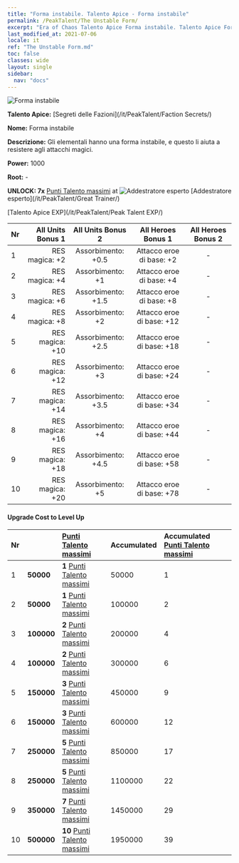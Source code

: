 ```yaml
---
title: "Forma instabile. Talento Apice - Forma instabile"
permalink: /PeakTalent/The Unstable Form/
excerpt: "Era of Chaos Talento Apice Forma instabile. Talento Apice Forma instabile. Forma instabile"
last_modified_at: 2021-07-06
locale: it
ref: "The Unstable Form.md"
toc: false
classes: wide
layout: single
sidebar:
  nav: "docs"
---
```


  ![Forma instabile](/images/pt/talent_3002.png)

  **Talento Apice:** [Segreti delle Fazioni](/it/PeakTalent/Faction Secrets/)

  **Nome:** Forma instabile

  **Descrizione:** Gli elementali hanno una forma instabile, e questo li aiuta a resistere agli attacchi magici.

  **Power:** 1000

  **Root:** -

  **UNLOCK: 7x** [Punti Talento massimi](/ItemsIT/con_934/) at ![Addestratore esperto](/images/pt/talent_3001.png) [Addestratore esperto](/it/PeakTalent/Great Trainer/)

  [Talento Apice EXP](/it/PeakTalent/Peak Talent EXP/)

  | Nr | All Units Bonus 1 | All Units Bonus 2 | All Heroes Bonus 1 | All Heroes Bonus 2 |
  |:---|--------------:|:-------------:|:-------------:|:-------------:|
  | 1 | RES magica: +2 | Assorbimento: +0.5 | Attacco eroe di base: +2 | - |
  | 2 | RES magica: +4 | Assorbimento: +1 | Attacco eroe di base: +4 | - |
  | 3 | RES magica: +6 | Assorbimento: +1.5 | Attacco eroe di base: +8 | - |
  | 4 | RES magica: +8 | Assorbimento: +2 | Attacco eroe di base: +12 | - |
  | 5 | RES magica: +10 | Assorbimento: +2.5 | Attacco eroe di base: +18 | - |
  | 6 | RES magica: +12 | Assorbimento: +3 | Attacco eroe di base: +24 | - |
  | 7 | RES magica: +14 | Assorbimento: +3.5 | Attacco eroe di base: +34 | - |
  | 8 | RES magica: +16 | Assorbimento: +4 | Attacco eroe di base: +44 | - |
  | 9 | RES magica: +18 | Assorbimento: +4.5 | Attacco eroe di base: +58 | - |
  | 10 | RES magica: +20 | Assorbimento: +5 | Attacco eroe di base: +78 | - |


#### Upgrade Cost to Level Up

  | Nr | <i class="fas fa-coins"/> | [Punti Talento massimi](/ItemsIT/con_934/) | Accumulated <i class="fas fa-coins"/> | Accumulated [Punti Talento massimi](/ItemsIT/con_934/) |
  |:---|:--------------|:-------------|:-------------|:-------------|
  | 1 | **50000** | **1** [Punti Talento massimi](/ItemsIT/con_934/) | 50000 | 1 |
  | 2 | **50000** | **1** [Punti Talento massimi](/ItemsIT/con_934/) | 100000 | 2 |
  | 3 | **100000** | **2** [Punti Talento massimi](/ItemsIT/con_934/) | 200000 | 4 |
  | 4 | **100000** | **2** [Punti Talento massimi](/ItemsIT/con_934/) | 300000 | 6 |
  | 5 | **150000** | **3** [Punti Talento massimi](/ItemsIT/con_934/) | 450000 | 9 |
  | 6 | **150000** | **3** [Punti Talento massimi](/ItemsIT/con_934/) | 600000 | 12 |
  | 7 | **250000** | **5** [Punti Talento massimi](/ItemsIT/con_934/) | 850000 | 17 |
  | 8 | **250000** | **5** [Punti Talento massimi](/ItemsIT/con_934/) | 1100000 | 22 |
  | 9 | **350000** | **7** [Punti Talento massimi](/ItemsIT/con_934/) | 1450000 | 29 |
  | 10 | **500000** | **10** [Punti Talento massimi](/ItemsIT/con_934/) | 1950000 | 39 |
